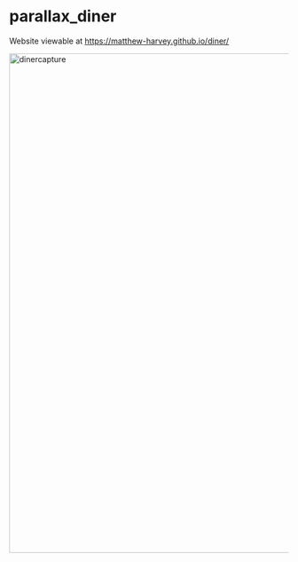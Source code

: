 # parallax_diner

Website viewable at https://matthew-harvey.github.io/diner/

<img align="centre" alt="dinercapture" width="900px" src="https://github.com/Matthew-Harvey/parallax_diner/blob/master/dinercapture.PNG?raw=true"/>
